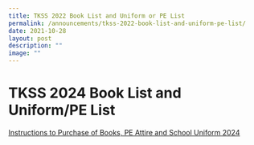 ```yaml
---
title: TKSS 2022 Book List and Uniform or PE List
permalink: /announcements/tkss-2022-book-list-and-uniform-pe-list/
date: 2021-10-28
layout: post
description: ""
image: ""
---
```

# TKSS 2024 Book List and Uniform/PE List


<a href="/useful-links/Parents/purchase-of-text-and-workbooks-pe-attire-and-school-uniform-2024/" target="_blank">Instructions to Purchase of Books, PE Attire and School Uniform 2024</a>